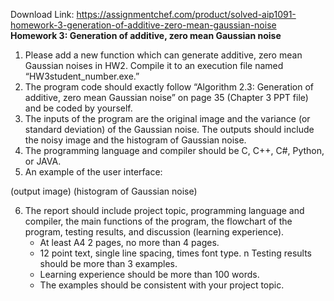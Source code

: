 Download Link: https://assignmentchef.com/product/solved-aip1091-homework-3-generation-of-additive-zero-mean-gaussian-noise
<br>
<strong>Homework 3: Generation of additive, zero mean Gaussian noise </strong>

<ol>

 <li>Please add a new function which can generate additive, zero mean Gaussian noises in HW2. Compile it to an execution file named “HW3student_number.exe.”</li>

 <li>The program code should exactly follow “Algorithm 2.3: Generation of additive, zero mean Gaussian noise” on page 35 (Chapter 3 PPT file) and be coded by yourself.</li>

 <li>The inputs of the program are the original image and the variance (or standard deviation) of the Gaussian noise. The outputs should include the noisy image and the histogram of Gaussian noise.</li>

 <li>The programming language and compiler should be C, C++, C#, Python, or JAVA.</li>

 <li>An example of the user interface:</li>

</ol>




(output image)                     (histogram of Gaussian noise)

<ol start="6">

 <li>The report should include project topic, programming language and compiler, the main functions of the program, the flowchart of the program, testing results, and discussion (learning experience).

  <ul>

   <li>At least A4 2 pages, no more than 4 pages.</li>

   <li>12 point text, single line spacing, times font type. n Testing results should be more than 3 examples.</li>

   <li>Learning experience should be more than 100 words.</li>

   <li>The examples should be consistent with your project topic.</li>

  </ul></li>

</ol>





